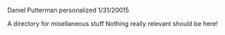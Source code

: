 Daniel Putterman
personalized
1/31/20015


A directory for misellaneous stuff
Nothing really relevant should be here!

